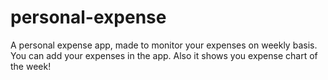 # personal-expense
A personal expense app, made to monitor your expenses on weekly basis. You can add your expenses in the app. Also it shows you expense chart of the week!

